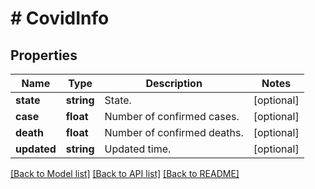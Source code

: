 # # CovidInfo

## Properties

Name | Type | Description | Notes
------------ | ------------- | ------------- | -------------
**state** | **string** | State. | [optional]
**case** | **float** | Number of confirmed cases. | [optional]
**death** | **float** | Number of confirmed deaths. | [optional]
**updated** | **string** | Updated time. | [optional]

[[Back to Model list]](../../README.md#models) [[Back to API list]](../../README.md#endpoints) [[Back to README]](../../README.md)
